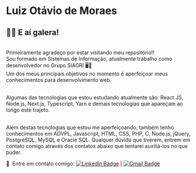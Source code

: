 # Luiz Otávio de Moraes

## 🙋‍♂️ E aí galera!

<br />Primeiramente agradeço por estar visitando meu repositório!!
<br />Sou formado em Sistemas de Informação, atualmente trabalho como desenvolvedor no Grupo SIAGRI 🖥️🌾
<br />Um dos meus principais objetivos no momento é aperfeiçoar meus conhecimentos para desenvolvimento web.

<br />Algumas das tecnologias que estou estudando atualmente são: React JS, Node.js, Next.js, Typescript, Yarn e demais tecnologias que apareçam ao longo este trajeto.

<br />Além destas tecnologias que estou me aperfeiçoando, também tenho conhecimentos em ADVPL, Javascript, HTML, CSS, PHP, C, Node.js, jQuery, PostgreSQL, MySQL e Oracle SQL. Qualquer dúvida que tiverem, entrem em contato comigo através dos contatos abaixo que tentarei auxiliá-los no que puder.

📧 &nbsp;Entre em contato comigo:
[![Linkedin Badge](https://img.shields.io/badge/-Luiz%20Otávio%20de%20Moraes-blue?style=flat-square&logo=Linkedin&logoColor=white&link=https://www.linkedin.com/in/luizotaviodemoraes/)](https://www.linkedin.com/in/luizotaviodemoraes/) | 
[![Gmail Badge](https://img.shields.io/badge/-1luizzotavio0@gmail.com-c14438?style=flat-square&logo=Gmail&logoColor=white&link=mailto:1luizzotavio0@gmail.com)](mailto:1luizzotavio0@gmail.com)
